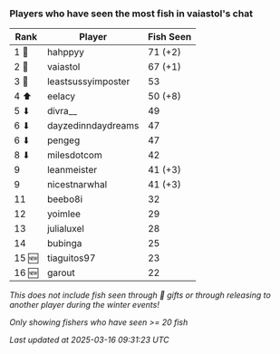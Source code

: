 ### Players who have seen the most fish in vaiastol's chat
| Rank | Player | Fish Seen |
|------|--------|-----------|
| 1 🥇  | hahppyy  | 71 (+2) |
| 2 🥈  | vaiastol  | 67 (+1) |
| 3 🥉  | leastsussyimposter  | 53 |
| 4 ⬆ | eelacy  | 50 (+8) |
| 5 ⬇ | divra__  | 49 |
| 6 ⬇ | dayzedinndaydreams  | 47 |
| 6 ⬇ | pengeg  | 47 |
| 8 ⬇ | milesdotcom  | 42 |
| 9  | leanmeister  | 41 (+3) |
| 9  | nicestnarwhal  | 41 (+3) |
| 11  | beebo8i  | 32 |
| 12  | yoimlee  | 29 |
| 13  | julialuxel  | 28 |
| 14  | bubinga  | 25 |
| 15 🆕 | tiaguitos97  | 23 |
| 16 🆕 | garout  | 22 |

_This does not include fish seen through 🎁 gifts or through releasing to another player during the winter events!_

_Only showing fishers who have seen >= 20 fish_

_Last updated at 2025-03-16 09:31:23 UTC_